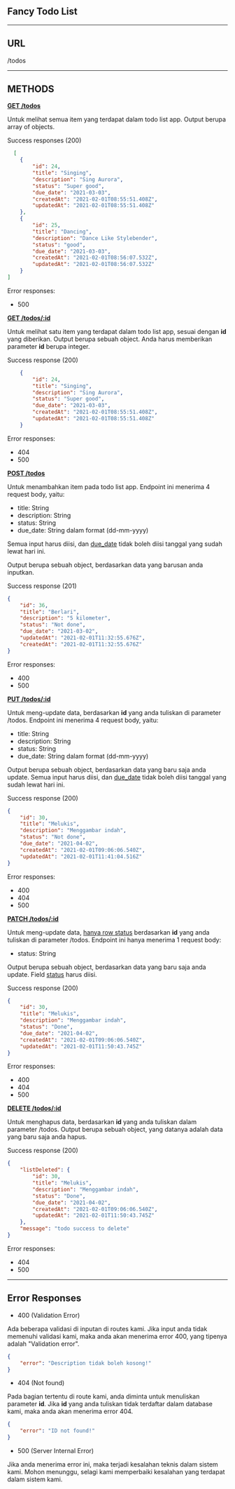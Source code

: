 ## Fancy Todo List
----

## URL

/todos

---

## METHODS
<b><u>GET /todos</u></b>

Untuk melihat semua item yang terdapat dalam todo list app. Output berupa array of objects.

Success responses (200) 
```json
  [
    {
        "id": 24,
        "title": "Singing",
        "description": "Sing Aurora",
        "status": "Super good",
        "due_date": "2021-03-03",
        "createdAt": "2021-02-01T08:55:51.408Z",
        "updatedAt": "2021-02-01T08:55:51.408Z"
    },
    {
        "id": 25,
        "title": "Dancing",
        "description": "Dance Like Stylebender",
        "status": "good",
        "due_date": "2021-03-03",
        "createdAt": "2021-02-01T08:56:07.532Z",
        "updatedAt": "2021-02-01T08:56:07.532Z"
    }
]
```

Error responses:
- 500

<u><b>GET /todos/:id</b></u>

Untuk melihat satu item yang terdapat dalam todo list app, sesuai dengan <b>id</b> yang diberikan. Output berupa sebuah object. Anda harus memberikan parameter <b>id</b> berupa integer.

Success response (200)

```json
    {
        "id": 24,
        "title": "Singing",
        "description": "Sing Aurora",
        "status": "Super good",
        "due_date": "2021-03-03",
        "createdAt": "2021-02-01T08:55:51.408Z",
        "updatedAt": "2021-02-01T08:55:51.408Z"
    }
```

Error responses:
- 404
- 500

<u><b>POST /todos</b></u>

Untuk menambahkan item pada todo list app. Endpoint ini menerima 4 request body, yaitu:

- title: String
- description: String
- status: String
- due_date: String dalam format (dd-mm-yyyy)

Semua input harus diisi, dan <u>due_date</u> tidak boleh diisi tanggal yang sudah lewat hari ini. 

Output berupa sebuah object, berdasarkan data yang barusan anda inputkan.

Success response (201)

```json
{
    "id": 36,
    "title": "Berlari",
    "description": "5 kilometer",
    "status": "Not done",
    "due_date": "2021-03-02",
    "updatedAt": "2021-02-01T11:32:55.676Z",
    "createdAt": "2021-02-01T11:32:55.676Z"
}
```

Error responses:

- 400
- 500

<b><u>PUT /todos/:id</u></b>

Untuk meng-update data, berdasarkan <b>id</b> yang anda tuliskan di parameter /todos. Endpoint ini menerima 4 request body, yaitu:

- title: String
- description: String
- status: String
- due_date: String dalam format (dd-mm-yyyy)

Output berupa sebuah object, berdasarkan data yang baru saja anda update. Semua input harus diisi, dan <u>due_date</u> tidak boleh diisi tanggal yang sudah lewat hari ini. 

Success response (200)

```json
{
    "id": 30,
    "title": "Melukis",
    "description": "Menggambar indah",
    "status": "Not done",
    "due_date": "2021-04-02",
    "createdAt": "2021-02-01T09:06:06.540Z",
    "updatedAt": "2021-02-01T11:41:04.516Z"
}
```

Error responses:

- 400
- 404
- 500

<b><u>PATCH /todos/:id</u></b>

Untuk meng-update data, <u>hanya row status</u> berdasarkan <b>id</b> yang anda tuliskan di parameter /todos. Endpoint ini hanya menerima 1 request body:

- status: String

Output berupa sebuah object, berdasarkan data yang baru saja anda update. Field <u>status</u> harus diisi.

Success response (200)

```json
{
    "id": 30,
    "title": "Melukis",
    "description": "Menggambar indah",
    "status": "Done",
    "due_date": "2021-04-02",
    "createdAt": "2021-02-01T09:06:06.540Z",
    "updatedAt": "2021-02-01T11:50:43.745Z"
}
```

Error responses:

- 400
- 404
- 500

<b><u>DELETE /todos/:id</u></b>

Untuk menghapus data, berdasarkan <b>id</b> yang anda tuliskan dalam parameter /todos. Output berupa sebuah object, yang datanya adalah data yang baru saja anda hapus.

Success response (200)

```json
{
    "listDeleted": {
        "id": 30,
        "title": "Melukis",
        "description": "Menggambar indah",
        "status": "Done",
        "due_date": "2021-04-02",
        "createdAt": "2021-02-01T09:06:06.540Z",
        "updatedAt": "2021-02-01T11:50:43.745Z"
    },
    "message": "todo success to delete"
}
```

Error responses:

- 404
- 500

---

## Error Responses

- 400 (Validation Error)

Ada beberapa validasi di inputan di routes kami. Jika input anda tidak memenuhi validasi kami, maka anda akan menerima error 400, yang tipenya adalah "Validation error". 

```json
{
    "error": "Description tidak boleh kosong!"
}
```

- 404 (Not found)

Pada bagian tertentu di route kami, anda diminta untuk menuliskan parameter <b>id</b>. Jika <b>id</b> yang anda tuliskan tidak terdaftar dalam database kami, maka anda akan menerima error 404.

```json
{
    "error": "ID not found!"
}
```

- 500 (Server Internal Error)

Jika anda menerima error ini, maka terjadi kesalahan teknis dalam sistem kami. Mohon menunggu, selagi kami memperbaiki kesalahan yang terdapat dalam sistem kami.
